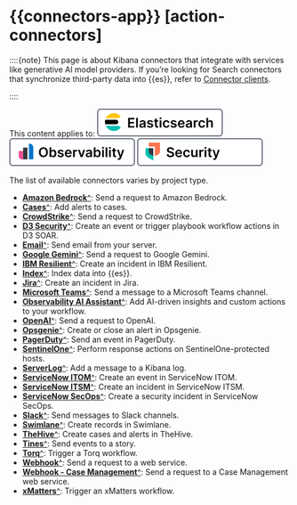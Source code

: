 # {{connectors-app}} [action-connectors]

::::{note}
This page is about Kibana connectors that integrate with services like generative AI model providers. If you’re looking for Search connectors that synchronize third-party data into {{es}}, refer to [Connector clients](https://www.elastic.co/guide/en/serverless/current/elasticsearch-ingest-data-through-integrations-connector-client.html).

::::


This content applies to: [![Elasticsearch](../../../images/serverless-es-badge.svg "")](../../../solutions/search.md) [![Observability](../../../images/serverless-obs-badge.svg "")](../../../solutions/observability.md) [![Security](../../../images/serverless-sec-badge.svg "")](../../../solutions/security/elastic-security-serverless.md)

The list of available connectors varies by project type.

* [**Amazon Bedrock**^](https://www.elastic.co/guide/en/kibana/current/bedrock-action-type.html): Send a request to Amazon Bedrock.
* [**Cases**^](https://www.elastic.co/guide/en/kibana/current/cases-action-type.html): Add alerts to cases.
* [**CrowdStrike**^](https://www.elastic.co/guide/en/kibana/current/crowdstrike-action-type.html): Send a request to CrowdStrike.
* [**D3 Security**^](https://www.elastic.co/guide/en/kibana/current/d3security-action-type.html): Create an event or trigger playbook workflow actions in D3 SOAR.
* [**Email**^](https://www.elastic.co/guide/en/kibana/current/email-action-type.html): Send email from your server.
* [**Google Gemini**^](https://www.elastic.co/guide/en/kibana/current/gemini-action-type.html): Send a request to Google Gemini.
* [**IBM Resilient**^](https://www.elastic.co/guide/en/kibana/current/resilient-action-type.html): Create an incident in IBM Resilient.
* [**Index**^](https://www.elastic.co/guide/en/kibana/current/index-action-type.html): Index data into {{es}}.
* [**Jira**^](https://www.elastic.co/guide/en/kibana/current/jira-action-type.html): Create an incident in Jira.
* [**Microsoft Teams**^](https://www.elastic.co/guide/en/kibana/current/teams-action-type.html): Send a message to a Microsoft Teams channel.
* [**Observability AI Assistant**^](https://www.elastic.co/guide/en/kibana/current/obs-ai-assistant-action-type.html): Add AI-driven insights and custom actions to your workflow.
* [**OpenAI**^](https://www.elastic.co/guide/en/kibana/current/openai-action-type.html): Send a request to OpenAI.
* [**Opsgenie**^](https://www.elastic.co/guide/en/kibana/current/opsgenie-action-type.html): Create or close an alert in Opsgenie.
* [**PagerDuty**^](https://www.elastic.co/guide/en/kibana/current/pagerduty-action-type.html): Send an event in PagerDuty.
* [**SentinelOne**^](https://www.elastic.co/guide/en/kibana/current/sentinelone-action-type.html): Perform response actions on SentinelOne-protected hosts.
* [**ServerLog**^](https://www.elastic.co/guide/en/kibana/current/server-log-action-type.html): Add a message to a Kibana log.
* [**ServiceNow ITOM**^](https://www.elastic.co/guide/en/kibana/current/servicenow-itom-action-type.html): Create an event in ServiceNow ITOM.
* [**ServiceNow ITSM**^](https://www.elastic.co/guide/en/kibana/current/servicenow-action-type.html): Create an incident in ServiceNow ITSM.
* [**ServiceNow SecOps**^](https://www.elastic.co/guide/en/kibana/current/servicenow-sir-action-type.html): Create a security incident in ServiceNow SecOps.
* [**Slack**^](https://www.elastic.co/guide/en/kibana/current/slack-action-type.html): Send messages to Slack channels.
* [**Swimlane**^](https://www.elastic.co/guide/en/kibana/current/swimlane-action-type.html): Create records in Swimlane.
* [**TheHive**^](https://www.elastic.co/guide/en/kibana/current/thehive-action-type.html): Create cases and alerts in TheHive.
* [**Tines**^](https://www.elastic.co/guide/en/kibana/current/tines-action-type.html): Send events to a story.
* [**Torq**^](https://www.elastic.co/guide/en/kibana/current/torq-action-type.html): Trigger a Torq workflow.
* [**Webhook**^](https://www.elastic.co/guide/en/kibana/current/webhook-action-type.html): Send a request to a web service.
* [**Webhook - Case Management**^](https://www.elastic.co/guide/en/kibana/current/cases-webhook-action-type.html): Send a request to a Case Management web service.
* [**xMatters**^](https://www.elastic.co/guide/en/kibana/current/xmatters-action-type.html): Trigger an xMatters workflow.

